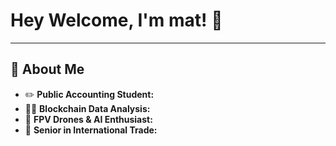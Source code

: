 # Hey Welcome, I'm mat! 👋

---
## 🐧 About Me

- ✏️ **Public Accounting Student:**  
- ⛓️‍💥 **Blockchain Data Analysis:** 
- 🚁 **FPV Drones & AI Enthusiast:** 
- 💼 **Senior in International Trade:** 
